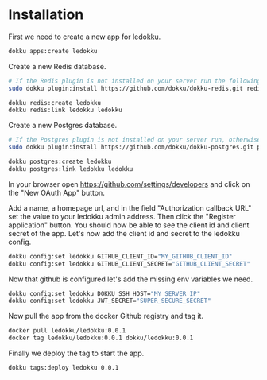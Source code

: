 # Installation

First we need to create a new app for ledokku.

```sh
dokku apps:create ledokku
```

Create a new Redis database.

```sh
# If the Redis plugin is not installed on your server run the following command
sudo dokku plugin:install https://github.com/dokku/dokku-redis.git redis

dokku redis:create ledokku
dokku redis:link ledokku ledokku
```

Create a new Postgres database.

```sh
# If the Postgres plugin is not installed on your server run, otherwise skip this command
sudo dokku plugin:install https://github.com/dokku/dokku-postgres.git postgres

dokku postgres:create ledokku
dokku postgres:link ledokku ledokku
```

In your browser open https://github.com/settings/developers and click on the "New OAuth App" button.

Add a name, a homepage url, and in the field "Authorization callback URL" set the value to your ledokku admin address. Then click the "Register application" button. You should now be able to see the client id and client secret of the app. Let's now add the client id and secret to the ledokku config.

```sh
dokku config:set ledokku GITHUB_CLIENT_ID="MY_GITHUB_CLIENT_ID"
dokku config:set ledokku GITHUB_CLIENT_SECRET="GITHUB_CLIENT_SECRET"
```

Now that github is configured let's add the missing env variables we need.

```sh
dokku config:set ledokku DOKKU_SSH_HOST="MY_SERVER_IP"
dokku config:set ledokku JWT_SECRET="SUPER_SECURE_SECRET"
```

Now pull the app from the docker Github registry and tag it.

```sh
docker pull ledokku/ledokku:0.0.1
docker tag ledokku/ledokku:0.0.1 dokku/ledokku:0.0.1
```

Finally we deploy the tag to start the app.

```sh
dokku tags:deploy ledokku 0.0.1
```

